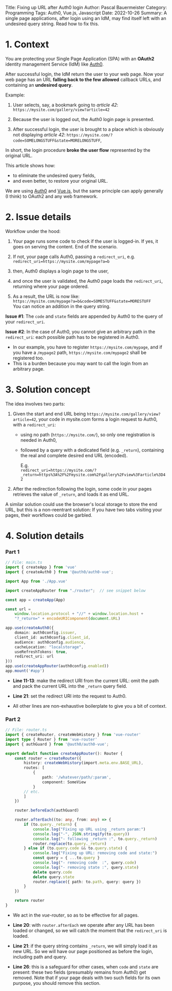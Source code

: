 Title: Fixing up URL after Auth0 login
Author: Pascal Bauermeister
Category: Programming
Tags: Auth0, Vue.js, Javascript
Date: 2022-10-26
Summary: A single page applications, after login using an IdM, may find itself left with an undesired query string. Read how to fix this.

# 1. Context

You are protecting your Single Page Application (SPA) with an
**OAuth2** identity management Service (IdM) like
[Auth0](https://auth0.com/).

After successful login, the IdM return the user to your web page. Now
your web page has an URL **falling back to the few allowed** callback
URLs, and containing an **undesired query**.

Example:

1. User selects, say, a bookmark going to *article 42*:
   `https://mysite.com/gallery/view?article=42`

2. Because the user is logged out, the Auth0 login page is presented.

3. After successful login, the user is brought to a place which is
   obviously not displaying *article 42*:
   `https://mysite.com/?code=SOMELONGSTUFF&state=MORELONGSTUFF`,


In short, the login procedure **broke the user flow** represented by the original URL.

This article shows how:

- to eliminate the undesired query fields,
- and even better, to restore your original URL.

We are using [Auth0](https://auth0.com/) and
[Vue.js](https://vuejs.org/), but the same principle can apply
generally (I think) to OAuth2 and any web framework.

# 2. Issue details

Workflow under the hood:

1. Your page runs some code to check if the user is logged-in. If yes,
   it goes on serving the content. End of the scenario.

2. If not, your page calls Auth0, passing a `redirect_uri`, e.g.    
   `redirect_uri=https://mysite.com/mypage?a=b`

3. then, Auth0 displays a login page to the user,

4. and once the user is validated, the Auth0 page loads the
   `redirect_uri`, returning where your page ordered.

5. As a result, the URL is now like:    
   `https://mysite.com/mypage?a=b&code=SOMESTUFF&state=MORESTUFF`    
   You can notice an addition in the query string.

**Issue #1**: The `code` and `state` fields are appended by Auth0 to
the query of your `redirect_uri`.

**Issue #2**: In the case of Auth0, you cannot give an arbitrary path
in the `redirect_uri`: each possible path has to be registered in
Auth0.

- In our example, you have to register `https://mysite.com/mypage`, and if
  you have a `/mypage2` path, `https://mysite.com/mypage2` shall be
  registered too.
- This is a burden because you may want to call the login from an
  arbitrary page.

# 3. Solution concept

The idea involves two parts:

1. Given the start and end URL being `https://mysite.com/gallery/view?article=42`,
   your code in mysite.com forms a login request to Auth0, with a `redirect_uri`:

     - using no path (`https://mysite.com/`), so only one registration
       is needed in Auth0,

     - followed by a query with a dedicated field (e.g. `_return`), containing
       the real and complete desired end URL (encoded).

       E.g.    
       `redirect_uri=https://mysite.com/?_return=https%3A%2F%2Fmysite.com%2Fgallery%2Fview%3Farticle%3D42`

2. After the redirection following the login, some code in your pages
   retrieves the value of `_return`, and loads it as end URL.

A similar solution could use the browser's local storage to store the
end URL, but this is a non-reentrant solution: If you have two tabs
visiting your pages, their workflows could be garbled.


# 4. Solution details

### Part 1

```typescript
// File: main.ts
import { createApp } from 'vue'
import { createAuth0 } from '@auth0/auth0-vue';

import App from './App.vue'

import createAppRouter from "./router";  // see snippet below

const app = createApp(App)

const url =
    window.location.protocol + "//" + window.location.host +
    "?_return=" + encodeURIComponent(document.URL)

app.use(createAuth0({
    domain: auth0config.issuer,
    client_id: auth0config.client_id,
    audience: auth0config.audience,
    cacheLocation: "localstorage",
    useRefreshTokens: true,
    redirect_uri: url
}))
app.use(createAppRouter(auth0config.enabled))
app.mount('#app')
```

* **Line 11-13**: make the redirect URI from the current URL: omit the
  path and pack the current URL into the `_return` query field.

* **Line 21**: set the redirect URI into the request to Auth0.

* All other lines are non-exhaustive boilerplate to give you a bit of
  context.

### Part 2

```typescript
// File: router.ts
import { createRouter, createWebHistory } from 'vue-router'
import type { Router } from 'vue-router'
import { authGuard } from '@auth0/auth0-vue';

export default function createAppRouter(): Router {
    const router = createRouter({
        history: createWebHistory(import.meta.env.BASE_URL),
        routes: [
            {
                path: '/whatever/path/:param',
                component: SomeView
            }
	    // etc.
        ]
    })

    router.beforeEach(authGuard)

    router.afterEach((to: any, from: any) => {
        if (to.query._return) {
            console.log("Fixing up URL using _return param:")
            console.log("-", JSON.stringify(to.query))
            console.log("- following _return :", to.query._return)
            router.replace(to.query._return)
        } else if (to.query.code && to.query.state) {
            console.log("Fixing up URL: removing code and state:")
            const query = { ...to.query }
            console.log("- removing code  :", query.code)
            console.log("- removing state :", query.state)
            delete query.code
            delete query.state
            router.replace({ path: to.path, query: query })
        }
    })

    return router
}
```

* We act in the *vue-router*, so as to be effective for all pages.

* **Line 20**: with `router.afterEach` we operate after any URL has
    been loaded or changed, so we will catch the moment that the
    `redirect_uri` is loaded.

* **Line 21**: if the query string contains `_return`, we will simply
    load it as new URL. So we will have our page positioned as before
    the login, including path and query.

* **Line 26**: this is a safeguard for other cases, when `code` and
    `state` are present: these two fields (presumably remains from
    Auth0) get removed. Note that if your page deals with two such
    fields for its own purpose, you should remove this section.
